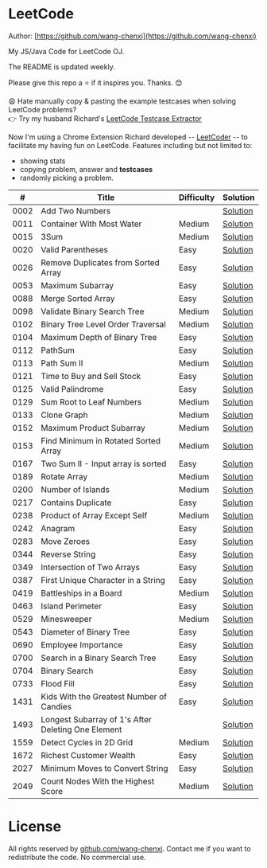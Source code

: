 # LeetCode

Author: [https://github.com/wang-chenxi](https://github.com/wang-chenxi)

My JS/Java Code for LeetCode OJ.

The README is updated weekly. 

Please give this repo a :star: if it inspires you. Thanks. :blush:

😩 Hate manually copy & pasting the example testcases when solving LeetCode problems?  
👉 Try my husband Richard's [LeetCode Testcase Extractor](https://liuzhenglai.com/post/5e6f2551e9a0d01760b274d8)

Now I'm using a Chrome Extension Richard developed -- [LeetCoder](https://chrome.google.com/webstore/detail/gkmoalkjclphfhgnhdlilebaolpdkgpf) -- to facilitate my having fun on LeetCode. Features including but not limited to:
* showing stats
* copying problem, answer and **testcases**
* randomly picking a problem.

\# | Title | Difficulty | Solution
---|---|---|---
0002 | Add Two Numbers |  | [Solution](leetcode/0002.%20Add%20Two%20Numbers)
0011 | Container With Most Water | Medium | [Solution](leetcode/0011.%20Container%20With%20Most%20Water)
0015 | 3Sum | Medium | [Solution](leetcode/0015.%203Sum)
0020 | Valid Parentheses | Easy | [Solution](leetcode/0020.%20Valid%20Parentheses)
0026 | Remove Duplicates from Sorted Array | Easy | [Solution](leetcode/0026.%20Remove%20Duplicates%20from%20Sorted%20Array)
0053 | Maximum Subarray | Easy | [Solution](leetcode/0053.%20Maximum%20Subarray)
0088 | Merge Sorted Array | Easy | [Solution](leetcode/0088.%20Merge%20Sorted%20Array)
0098 | Validate Binary Search Tree | Medium | [Solution](leetcode/0098.%20Validate%20Binary%20Search%20Tree)
0102 | Binary Tree Level Order Traversal | Medium | [Solution](leetcode/0102.%20Binary%20Tree%20Level%20Order%20Traversal)
0104 | Maximum Depth of Binary Tree | Easy | [Solution](leetcode/0104.%20Maximum%20Depth%20of%20Binary%20Tree)
0112 | PathSum | Easy | [Solution](leetcode/0112.%20PathSum)
0113 | Path Sum II | Medium | [Solution](leetcode/0113.%20Path%20Sum%20II)
0121 | Time to Buy and Sell Stock | Easy | [Solution](leetcode/0121.Best%20Time%20to%20Buy%20and%20Sell%20Stock)
0125 | Valid Palindrome | Easy | [Solution](leetcode/0125.%20Valid%20Palindrome)
0129 | Sum Root to Leaf Numbers | Medium | [Solution](leetcode/0129.%20Sum%20Root%20to%20Leaf%20Numbers)
0133 | Clone Graph | Medium | [Solution](leetcode/0133.%20Clone%20Graph)
0152 | Maximum Product Subarray | Medium | [Solution](leetcode/0152.%20Maximum%20Product%20Subarray)
0153 | Find Minimum in Rotated Sorted Array | Medium | [Solution](leetcode/0153.%20Find%20Minimum%20in%20Rotated%20Sorted%20Array)
0167 | Two Sum II - Input array is sorted | Easy | [Solution](leetcode/0167.%20Two%20Sum%20II%20-%20Input%20array%20is%20sorted)
0189 | Rotate Array | Medium | [Solution](leetcode/0189.%20Rotate%20Array)
0200 | Number of Islands | Medium | [Solution](leetcode/0200.%20Number%20of%20Islands)
0217 | Contains Duplicate | Easy | [Solution](leetcode/0217.%20Contains%20Duplicate)
0238 | Product of Array Except Self | Medium | [Solution](leetcode/0238.%20Product%20of%20Array%20Except%20Self)
0242 | Anagram | Easy | [Solution](leetcode/0242.Valid%20Anagram)
0283 | Move Zeroes | Easy | [Solution](leetcode/0283.%20Move%20Zeroes)
0344 | Reverse String | Easy | [Solution](leetcode/0344.%20Reverse%20String)
0349 | Intersection of Two Arrays | Easy | [Solution](leetcode/0349.%20Intersection%20of%20Two%20Arrays)
0387 | First Unique Character in a String | Easy | [Solution](leetcode/0387.%20First%20Unique%20Character%20in%20a%20String)
0419 | Battleships in a Board | Medium | [Solution](leetcode/0419.%20Battleships%20in%20a%20Board)
0463 | Island Perimeter | Easy | [Solution](leetcode/0463.%20Island%20Perimeter)
0529 | Minesweeper | Medium | [Solution](leetcode/0529.%20Minesweeper)
0543 | Diameter of Binary Tree | Easy | [Solution](leetcode/0543.%20Diameter%20of%20Binary%20Tree)
0690 | Employee Importance | Easy | [Solution](leetcode/0690.%20Employee%20Importance)
0700 | Search in a Binary Search Tree | Easy | [Solution](leetcode/0700.%20Search%20in%20a%20Binary%20Search%20Tree)
0704 | Binary Search | Easy | [Solution](leetcode/0704.%20Binary%20Search)
0733 | Flood Fill | Easy | [Solution](leetcode/0733.%20Flood%20Fill)
1431 | Kids With the Greatest Number of Candies | Easy | [Solution](leetcode/1431.%20Kids%20With%20the%20Greatest%20Number%20of%20Candies)
1493 | Longest Subarray of 1's After Deleting One Element |  | [Solution](leetcode/1493.%20Longest%20Subarray%20of%201%27s%20After%20Deleting%20One%20Element)
1559 | Detect Cycles in 2D Grid | Medium | [Solution](leetcode/1559.%20Detect%20Cycles%20in%202D%20Grid)
1672 | Richest Customer Wealth | Easy | [Solution](leetcode/1672.%20Richest%20Customer%20Wealth)
2027 | Minimum Moves to Convert String | Easy | [Solution](leetcode/2027.%20Minimum%20Moves%20to%20Convert%20String)
2049 | Count Nodes With the Highest Score | Medium | [Solution](leetcode/2049.%20Count%20Nodes%20With%20the%20Highest%20Score)

# License

All rights reserved by [github.com/wang-chenxi](https://github.com/wang-chenxi). Contact me if you want to redistribute the code. No commercial use.
